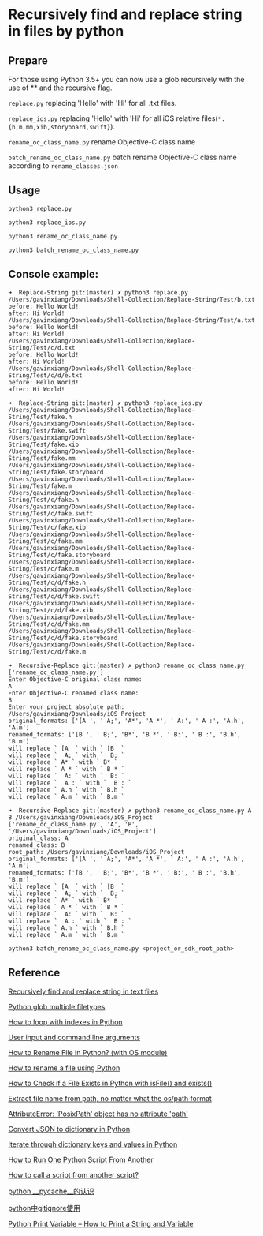 # Recursively find and replace string in files by python

## Prepare

For those using Python 3.5+ you can now use a glob recursively with the use of ** and the recursive flag.

`replace.py` replacing 'Hello' with 'Hi' for all .txt files.

`replace_ios.py` replacing 'Hello' with 'Hi' for all iOS relative files(`*.{h,m,mm,xib,storyboard,swift}`).

`rename_oc_class_name.py` rename Objective-C class name

`batch_rename_oc_class_name.py` batch rename Objective-C class name according to `rename_classes.json`

## Usage
`python3 replace.py`

`python3 replace_ios.py`

`python3 rename_oc_class_name.py`

`python3 batch_rename_oc_class_name.py`

## Console example:
```
➜  Replace-String git:(master) ✗ python3 replace.py
/Users/gavinxiang/Downloads/Shell-Collection/Replace-String/Test/b.txt
before: Hello World!
after: Hi World!
/Users/gavinxiang/Downloads/Shell-Collection/Replace-String/Test/a.txt
before: Hello World!
after: Hi World!
/Users/gavinxiang/Downloads/Shell-Collection/Replace-String/Test/c/d.txt
before: Hello World!
after: Hi World!
/Users/gavinxiang/Downloads/Shell-Collection/Replace-String/Test/c/d/e.txt
before: Hello World!
after: Hi World!
```

```
➜  Replace-String git:(master) ✗ python3 replace_ios.py
/Users/gavinxiang/Downloads/Shell-Collection/Replace-String/Test/fake.h
/Users/gavinxiang/Downloads/Shell-Collection/Replace-String/Test/fake.swift
/Users/gavinxiang/Downloads/Shell-Collection/Replace-String/Test/fake.xib
/Users/gavinxiang/Downloads/Shell-Collection/Replace-String/Test/fake.mm
/Users/gavinxiang/Downloads/Shell-Collection/Replace-String/Test/fake.storyboard
/Users/gavinxiang/Downloads/Shell-Collection/Replace-String/Test/fake.m
/Users/gavinxiang/Downloads/Shell-Collection/Replace-String/Test/c/fake.h
/Users/gavinxiang/Downloads/Shell-Collection/Replace-String/Test/c/fake.swift
/Users/gavinxiang/Downloads/Shell-Collection/Replace-String/Test/c/fake.xib
/Users/gavinxiang/Downloads/Shell-Collection/Replace-String/Test/c/fake.mm
/Users/gavinxiang/Downloads/Shell-Collection/Replace-String/Test/c/fake.storyboard
/Users/gavinxiang/Downloads/Shell-Collection/Replace-String/Test/c/fake.m
/Users/gavinxiang/Downloads/Shell-Collection/Replace-String/Test/c/d/fake.h
/Users/gavinxiang/Downloads/Shell-Collection/Replace-String/Test/c/d/fake.swift
/Users/gavinxiang/Downloads/Shell-Collection/Replace-String/Test/c/d/fake.xib
/Users/gavinxiang/Downloads/Shell-Collection/Replace-String/Test/c/d/fake.mm
/Users/gavinxiang/Downloads/Shell-Collection/Replace-String/Test/c/d/fake.storyboard
/Users/gavinxiang/Downloads/Shell-Collection/Replace-String/Test/c/d/fake.m
```

```
➜  Recursive-Replace git:(master) ✗ python3 rename_oc_class_name.py                                                                       
['rename_oc_class_name.py']
Enter Objective-C original class name:
A
Enter Objective-C renamed class name:
B
Enter your project absolute path:
/Users/gavinxiang/Downloads/iOS_Project
original_formats: ['[A ', ' A;', 'A*', 'A *', ' A:', ' A :', 'A.h', 'A.m']
renamed_formats: ['[B ', ' B;', 'B*', 'B *', ' B:', ' B :', 'B.h', 'B.m']
will replace ` [A  ` with ` [B  `
will replace `  A; ` with `  B; `
will replace ` A* ` with ` B* `
will replace ` A * ` with ` B * `
will replace `  A: ` with `  B: `
will replace `  A : ` with `  B : `
will replace ` A.h ` with ` B.h `
will replace ` A.m ` with ` B.m `
```

```
➜  Recursive-Replace git:(master) ✗ python3 rename_oc_class_name.py A B /Users/gavinxiang/Downloads/iOS_Project
['rename_oc_class_name.py', 'A', 'B', '/Users/gavinxiang/Downloads/iOS_Project']
original_class: A
renamed_class: B
root_path: /Users/gavinxiang/Downloads/iOS_Project
original_formats: ['[A ', ' A;', 'A*', 'A *', ' A:', ' A :', 'A.h', 'A.m']
renamed_formats: ['[B ', ' B;', 'B*', 'B *', ' B:', ' B :', 'B.h', 'B.m']
will replace ` [A  ` with ` [B  `
will replace `  A; ` with `  B; `
will replace ` A* ` with ` B* `
will replace ` A * ` with ` B * `
will replace `  A: ` with `  B: `
will replace `  A : ` with `  B : `
will replace ` A.h ` with ` B.h `
will replace ` A.m ` with ` B.m `
```

```
python3 batch_rename_oc_class_name.py <project_or_sdk_root_path>
```

## Reference

[Recursively find and replace string in text files](https://stackoverflow.com/questions/4205854/recursively-find-and-replace-string-in-text-files)

[Python glob multiple filetypes](https://stackoverflow.com/questions/4568580/python-glob-multiple-filetypes)

[How to loop with indexes in Python](https://treyhunner.com/2016/04/how-to-loop-with-indexes-in-python/)

[User input and command line arguments](https://stackoverflow.com/questions/70797/user-input-and-command-line-arguments)

[How to Rename File in Python? (with OS module)](https://favtutor.com/blogs/rename-file-python)

[How to rename a file using Python](https://stackoverflow.com/questions/2491222/how-to-rename-a-file-using-python)

[How to Check if a File Exists in Python with isFile() and exists()](https://www.freecodecamp.org/news/how-to-check-if-a-file-exists-in-python/)

[Extract file name from path, no matter what the os/path format](https://stackoverflow.com/questions/8384737/extract-file-name-from-path-no-matter-what-the-os-path-format)

[AttributeError: 'PosixPath' object has no attribute 'path'](https://stackoverflow.com/questions/59693174/attributeerror-posixpath-object-has-no-attribute-path)

[Convert JSON to dictionary in Python](https://www.geeksforgeeks.org/convert-json-to-dictionary-in-python/)

[Iterate through dictionary keys and values in Python](https://note.nkmk.me/en/python-dict-keys-values-items/)

[How to Run One Python Script From Another](https://datatofish.com/one-python-script-from-another/)

[How to call a script from another script?](https://stackoverflow.com/questions/1186789/how-to-call-a-script-from-another-script)

[python __pycache__的认识](https://blog.csdn.net/qq_44940689/article/details/123133515)

[python中gitignore使用](https://blog.51cto.com/u_16175438/6761229)

[Python Print Variable – How to Print a String and Variable](https://www.freecodecamp.org/news/python-print-variable-how-to-print-a-string-and-variable/)
